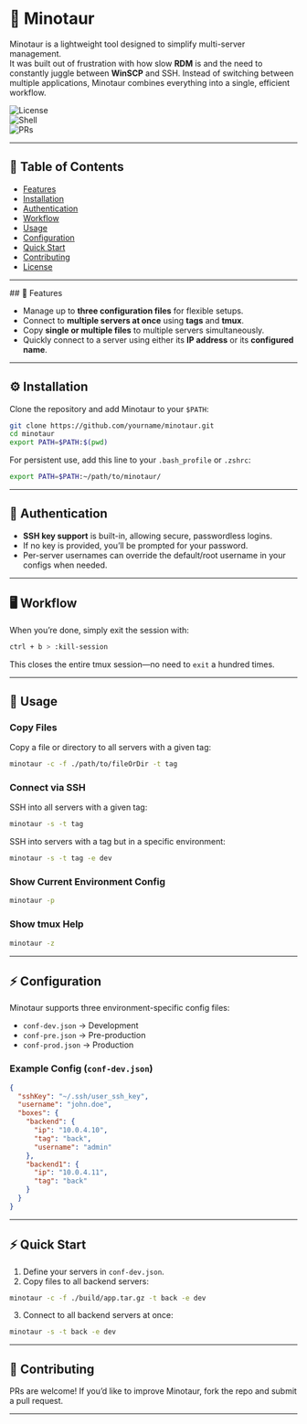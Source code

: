 # 🐂 Minotaur  

Minotaur is a lightweight tool designed to simplify multi-server management.  
It was built out of frustration with how slow **RDM** is and the need to constantly juggle between **WinSCP** and SSH. Instead of switching between multiple applications, Minotaur combines everything into a single, efficient workflow.  

![License](https://img.shields.io/badge/license-MIT-blue.svg)  
![Shell](https://img.shields.io/badge/shell-bash-green.svg)  
![PRs](https://img.shields.io/badge/PRs-welcome-brightgreen.svg)  

---

## 📑 Table of Contents  

- [Features](#features)  
- [Installation](#installation)  
- [Authentication](#authentication)  
- [Workflow](#workflow)  
- [Usage](#usage)  
- [Configuration](#-configuration)  
- [Quick Start](#quick-start)  
- [Contributing](#contributing)  
- [License](#license)  

---

<a name="features" >
## 🚀 Features
</a>


- Manage up to **three configuration files** for flexible setups.  
- Connect to **multiple servers at once** using **tags** and **tmux**.  
- Copy **single or multiple files** to multiple servers simultaneously.  
- Quickly connect to a server using either its **IP address** or its **configured name**.  

---

## ⚙️ Installation  

Clone the repository and add Minotaur to your `$PATH`:  

```bash
git clone https://github.com/yourname/minotaur.git
cd minotaur
export PATH=$PATH:$(pwd)
```

For persistent use, add this line to your `.bash_profile` or `.zshrc`:  

```bash
export PATH=$PATH:~/path/to/minotaur/
```

---

## 🔐 Authentication  

- **SSH key support** is built-in, allowing secure, passwordless logins.  
- If no key is provided, you’ll be prompted for your password.  
- Per-server usernames can override the default/root username in your configs when needed.  

---

## 🖥 Workflow  

When you’re done, simply exit the session with:  

```bash
ctrl + b > :kill-session
```

This closes the entire tmux session—no need to `exit` a hundred times.  

---

## 📘 Usage  

### Copy Files  
Copy a file or directory to all servers with a given tag:  

```bash
minotaur -c -f ./path/to/fileOrDir -t tag
```

### Connect via SSH  
SSH into all servers with a given tag:  

```bash
minotaur -s -t tag
```

SSH into servers with a tag but in a specific environment:  

```bash
minotaur -s -t tag -e dev
```

### Show Current Environment Config  
```bash
minotaur -p
```

### Show tmux Help  
```bash
minotaur -z
```

---

## ⚡ Configuration  

Minotaur supports three environment-specific config files:  

- `conf-dev.json` → Development  
- `conf-pre.json` → Pre-production  
- `conf-prod.json` → Production  

### Example Config (`conf-dev.json`)  

```json
{
  "sshKey": "~/.ssh/user_ssh_key",
  "username": "john.doe",
  "boxes": {
    "backend": {
      "ip": "10.0.4.10",
      "tag": "back",
      "username": "admin"
    },
    "backend1": {
      "ip": "10.0.4.11",
      "tag": "back"
    }
  }
}
```

---

## ⚡ Quick Start  

1. Define your servers in `conf-dev.json`.  
2. Copy files to all backend servers:  

```bash
minotaur -c -f ./build/app.tar.gz -t back -e dev
```

3. Connect to all backend servers at once:  

```bash
minotaur -s -t back -e dev
```

---

## 🤝 Contributing  

PRs are welcome! If you’d like to improve Minotaur, fork the repo and submit a pull request.  

---
